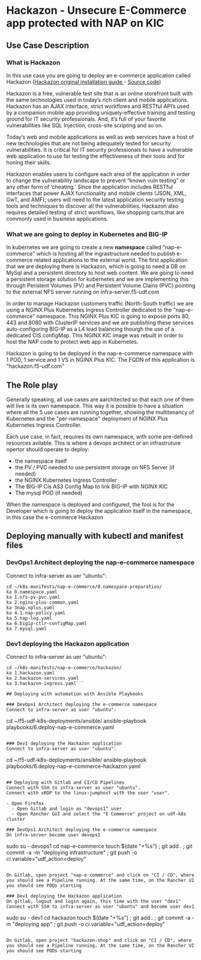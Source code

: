 # Hackazon - Unsecure E-Commerce app protected with NAP on KIC

## Use Case Description
### What is Hackazon
In this use case you are going to deploy an e-commerce application called Hackazon ([Hackazon original installation guide ](https://docs.rapid7.com/appspider/hackazon-installation-guide/) - [Source code](https://github.com/rapid7/hackazon))

Hackazon is a free, vulnerable test site that is an online storefront built with the same technologies used in today’s rich client and mobile applications. Hackazon has an AJAX interface, strict workflows and RESTful API’s used by a companion mobile app providing uniquely-effective training and testing ground for IT security professionals. And, it’s full of your favorite vulnerabilities like SQL Injection, cross-site scripting and so on.

Today’s web and mobile applications as well as web services have a host of new technologies that are not being adequately tested for security vulnerabilities. It is critical for IT security professionals to have a vulnerable web application to use for testing the effectiveness of their tools and for honing their skills.

Hackazon enables users to configure each area of the application in order to change the vulnerability landscape to prevent “known vuln testing” or any other form of ‘cheating.’ Since the application includes RESTful interfaces that power AJAX functionality and mobile clients (JSON, XML, GwT, and AMF), users will need to the latest application security testing tools and techniques to discover all the vulnerabilities. Hackazon also requires detailed testing of strict workflows, like shopping carts,that are commonly used in business applications.

### What we are going to deploy in Kubernetes and BIG-IP
In kubernetes we are going to create a new **namespace** called "nap-e-commerce" which is hosting all the ingrastructure needed to publish e-commerce related applications to the external world. The first application that we are deploying there is Hackazon, which is going to need a DB on MySql and a persistent directory to host web content. We are going to need a persistent storage solution for kubernetes and we are implementing this through Peristent Volumes (PV) and Persistent Volume Clains (PVC) pointing to the external NFS server running on infra-server.f5-udf.com

In order to manage Hackazon customers traffic (North-South traffic) we are using a  NGINX Plus Kubernetes Ingress Controller dedicated to the "nap-e-commerce" namespace. This NGINX Plus KIC is going to expose ports 80, 443 and 8080 with ClusterIP services and we are publishing these services auto-configuring BIG-IP as a L4 load balancing thourgh the use of a dedicated CIS configMap. This NGINX KIC image was rebuilt in order to host the NAP code to protect web app in Kubernetes.

Hackazon is going to be deployed in the nap-e-commerce namespace with 1 POD, 1 service and 1 VS in NGINX Plus KIC. The FQDN of this application is "hackazon.f5-udf.com"

## The Role play
Generally speaking, all use cases are aarchitected so that each one of them will live is its own namespace. This way it is possible to have a situation where all the 5 use cases are running together, showing the multitenancy of Kubernetes and the "per-namespace" deployment of NGINX Plus Kubernetes Ingress Controller. 

Each use case, in fact, requires its own namespace, with some pre-defined resources avilable. This is where a devops architect or an infrastruture opertor should operate to deploy:

- the namespace itself
- the PV / PVC needed to use persistent storage on NFS Server (if needed)
- the NGINX Kubernetes Ingress Controller
- The BIG-IP Cis AS3 Config Map to link BIG-IP with NGINX KIC
- The mysql POD (if needed)

When the namespace is deployed and configured, the fool is for the Developer which is going to deploy the application itself in the namespace, in this case the e-commerce Hackazon

## Deploying manually with kubectl and manifest files

### DevOps1 Architect deploying the nap-e-commerce namespace
Connect to infra-server as uer "ubuntu":

```
cd ~/k8s-manifests/nap-e-commerce/0.namespace-preparation/
ka 0.namespace.yaml
ka 1.nfs-pv-pvc.yaml
ka 2.nginx-plus-common.yaml
ka 3nap.nplus.yaml
ka 4.1.nap-policy.yaml
ka 5.nap-log.yaml
ka 6.bigip-ctlr-configMap.yaml
ka 7.mysql.yaml
```

### Dev1 deploying the Hackazon application
Connect to infra-server as uer "ubuntu":

```
cd ~/k8s-manifests/nap-e-commerce/hackazon/
ka 1.hackazon.yaml
ka 2.hackazon-services.yaml
ka 3.hackazon-ingress.yaml```

## Deploying with automation with Ansible Playbooks

### DevOps1 Architect deploying the e-commerce namespace
Connect to infra-server as user "ubuntu":

```
cd ~/f5-udf-k8s-deployments/ansible/
ansible-playbook playbooks/6.deploy-nap-e-commerce.yaml
```

### Dev1 deploying the Hackazon application
Connect to infra-server as user "ubuntu":

```
cd ~/f5-udf-k8s-deployments/ansible/
ansible-playbook playbooks/6.deploy-nap-e-commerce-hackazon.yaml
```

## Deploying with Gitlab and CI/CD Pipelines
Connect with SSH to infra-server as user "ubuntu".  
Connect with xRDP to the linux-jumphost with the user "user".  

- Open Firefox
  - Open Gitlab and login as "devops1" user
  - Open Rancher GUI and select the "E Commerce" project on udf-k8s cluster

### DevOps1 Architect deploying the e-commerce namespace
On infra-server become user devops1

```
sudo su - devops1
cd nap-e-commerce
touch $(date "+%s") ; git add . ; git commit -a -m "deploying infrastructure" ; git push -o ci.variable="udf_action=deploy"
```

On Gitlab, open project "nap-e-commerce" and click on "CI / CD", where you should see a Pipeline running. At the same time, on the Rancher UI you should see PODs starting

### Dev1 deploying the Hackazon application
On gitlab, logout and login again, this time with the user "dev1"
Connect with SSH to infra-server as user "ubuntu" and become user dev1

```
sudo su - dev1
cd hackazon
touch $(date "+%s") ; git add . ; git commit -a -m "deploying app" ; git push -o ci.variable="udf_action=deploy"
```

On Gitlab, open project "hackazon-shop" and click on "CI / CD", where you should see a Pipeline running. At the same time, on the Rancher UI you should see PODs starting

